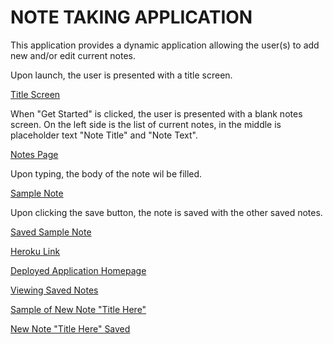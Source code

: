 # NOTE TAKING APPLICATION

This application provides a dynamic application allowing the user(s) to add new and/or edit current notes.

Upon launch, the user is presented with a title screen.

[Title Screen](/Assets/images/Home_Screen.png)

When "Get Started" is clicked, the user is presented with a blank notes screen. On the left side is the list of current notes, in the middle is placeholder text "Note Title" and "Note Text".

[Notes Page](/Assets/images/Notes_Page.png)

Upon typing, the body of the note wil be filled.

[Sample Note](/Assets/images/Sample_Note.png)

Upon clicking the save button, the note is saved with the other saved notes.

[Saved Sample Note](/Assets/images/Saved_Sample_Note.png)

[Heroku Link](https://note-taker-faker-87dbbf5463e0.herokuapp.com/)

[Deployed Application Homepage](/Assets/images/NoteTakerScreenshot.png)

[Viewing Saved Notes](/Assets/images/ViewingNotes.png)

[Sample of New Note "Title Here"](/Assets/images/Sample_Note.png)

[New Note "Title Here" Saved](/Assets/images/Saved_Sample_Note.png)



